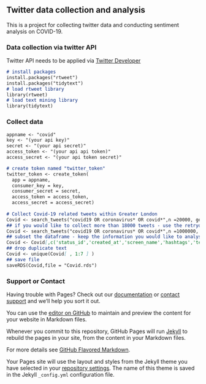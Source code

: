 ## Twitter data collection and analysis

This is a project for collecting twitter data and conducting sentiment analysis on COVID-19. 

### Data collection via twitter API

Twitter API needs to be applied via [Twitter Developer](https://developer.twitter.com/en)

```markdown
# install packages
install.packages("rtweet") 
install.packages("tidytext") 
# load rtweet library
library(rtweet)
# load text mining library
library(tidytext)
```

### Collect data

```markdown
appname <- "covid"
key <- "(your api key)"
secret <- "(your api secret)"
access_token <- "(your api api token)"
access_secret <- "(your api token secret)"

# create token named "twitter_token"
twitter_token <- create_token(
  app = appname,
  consumer_key = key,
  consumer_secret = secret,
  access_token = access_token,
  access_secret = access_secret)
  
# Collect Covid-19 related tweets within Greater London 
Covid <- search_tweets("covid19 OR coronavirus* OR covid*",n =20000, geocode = "51.5,-0.08,20mi", lang = 'en')
## if you would like to collect more than 18000 tweets - use the retryonratelimit
Covid <- search_tweets("covid19 OR coronavirus* OR covid*",n =1000000, geocode = "51.5,-0.08,20mi", lang = 'en', retryonratelimit = TRUE)
## subset the dataframe - keep the information you would like to analyse
Covid <- Covid[,c('status_id','created_at','screen_name','hashtags','text','location','geo_coords')]
## drop duplicate text
Covid <- unique(Covid[ , 1:7 ] )
## save file
saveRDS(Covid,file = "Covid.rds")
```


### Support or Contact

Having trouble with Pages? Check out our [documentation](https://docs.github.com/categories/github-pages-basics/) or [contact support](https://github.com/contact) and we’ll help you sort it out.

You can use the [editor on GitHub](https://github.com/jojo101793/Jo/edit/gh-pages/index.md) to maintain and preview the content for your website in Markdown files.

Whenever you commit to this repository, GitHub Pages will run [Jekyll](https://jekyllrb.com/) to rebuild the pages in your site, from the content in your Markdown files.

For more details see [GitHub Flavored Markdown](https://guides.github.com/features/mastering-markdown/).

Your Pages site will use the layout and styles from the Jekyll theme you have selected in your [repository settings](https://github.com/jojo101793/Jo/settings). The name of this theme is saved in the Jekyll `_config.yml` configuration file.

